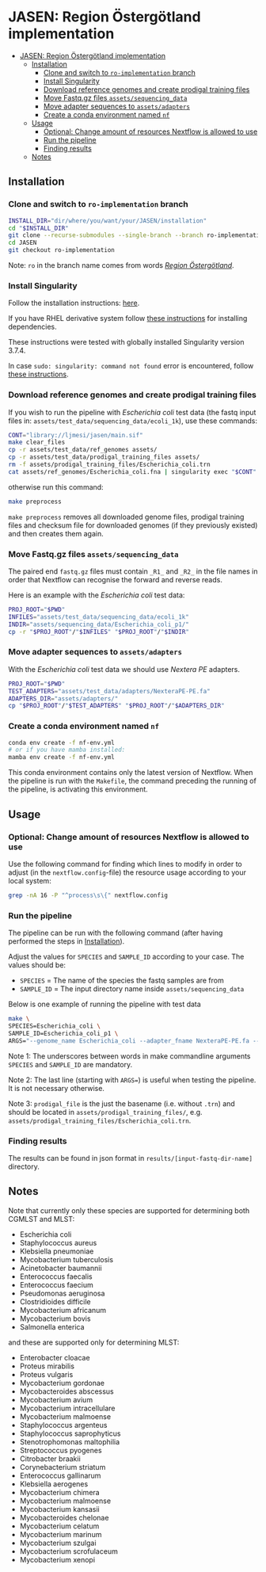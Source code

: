 # JASEN: Region Östergötland implementation

<!-- TOC -->

- [JASEN: Region Östergötland implementation](#jasen-region-östergötland-implementation)
  - [Installation](#installation)
    - [Clone and switch to `ro-implementation` branch](#clone-and-switch-to-ro-implementation-branch)
    - [Install Singularity](#install-singularity)
    - [Download reference genomes and create prodigal training files](#download-reference-genomes-and-create-prodigal-training-files)
    - [Move Fastq.gz files `assets/sequencing_data`](#move-fastqgz-files-assetssequencing_data)
    - [Move adapter sequences to `assets/adapters`](#move-adapter-sequences-to-assetsadapters)
    - [Create a conda environment named `nf`](#create-a-conda-environment-named-nf)
  - [Usage](#usage)
    - [Optional: Change amount of resources Nextflow is allowed to use](#optional-change-amount-of-resources-nextflow-is-allowed-to-use)
    - [Run the pipeline](#run-the-pipeline)
    - [Finding results](#finding-results)
  - [Notes](#notes)

<!-- /TOC -->

## Installation

### Clone and switch to `ro-implementation` branch

```bash
INSTALL_DIR="dir/where/you/want/your/JASEN/installation"
cd "$INSTALL_DIR"
git clone --recurse-submodules --single-branch --branch ro-implementation https://github.com/Genomic-Medicine-Linkoping/JASEN.git
cd JASEN
git checkout ro-implementation
```

Note: `ro` in the branch name comes from words *[Region Östergötland](https://www.regionostergotland.se/)*.

### Install Singularity

Follow the installation instructions: [here](https://sylabs.io/guides/3.8/user-guide/quick_start.html 'Quick installation steps').

If you have RHEL derivative system follow [these instructions](https://sylabs.io/guides/3.0/user-guide/installation.html#install-dependencies 'Installing dependencies with yum/rpm') for installing dependencies.

These instructions were tested with globally installed Singularity version 3.7.4.

In case `sudo: singularity: command not found` error is encountered, follow [these instructions](https://sylabs.io/guides/2.5/user-guide/troubleshooting.html#error-running-singularity-with-sudo 'Error running singularity with sudo').

### Download reference genomes and create prodigal training files

If you wish to run the pipeline with *Escherichia coli* test data (the fastq input files in: `assets/test_data/sequencing_data/ecoli_1k`), use these commands:

```bash
CONT="library://ljmesi/jasen/main.sif"
make clear_files
cp -r assets/test_data/ref_genomes assets/
cp -r assets/test_data/prodigal_training_files assets/
rm -f assets/prodigal_training_files/Escherichia_coli.trn
cat assets/ref_genomes/Escherichia_coli.fna | singularity exec "$CONT" prodigal -p single -t assets/prodigal_training_files/Escherichia_coli.trn
```

otherwise run this command: 

```bash
make preprocess
```

`make preprocess` removes all downloaded genome files, prodigal training files and checksum file for downloaded genomes (if they previously existed) and then creates them again.

### Move Fastq.gz files `assets/sequencing_data`

The paired end `fastq.gz` files must contain `_R1_` and `_R2_` in the file names in order that Nextflow can recognise the forward and reverse reads.

Here is an example with the *Escherichia coli* test data:

```bash
PROJ_ROOT="$PWD"
INFILES="assets/test_data/sequencing_data/ecoli_1k"
INDIR="assets/sequencing_data/Escherichia_coli_p1/"
cp -r "$PROJ_ROOT"/"$INFILES" "$PROJ_ROOT"/"$INDIR"
```

### Move adapter sequences to `assets/adapters`

With the *Escherichia coli* test data we should use *Nextera PE* adapters.

```bash
PROJ_ROOT="$PWD"
TEST_ADAPTERS="assets/test_data/adapters/NexteraPE-PE.fa"
ADAPTERS_DIR="assets/adapters/"
cp "$PROJ_ROOT"/"$TEST_ADAPTERS" "$PROJ_ROOT"/"$ADAPTERS_DIR"
```

### Create a conda environment named `nf`

```bash
conda env create -f nf-env.yml
# or if you have mamba installed:
mamba env create -f nf-env.yml
```

This conda environment contains only the latest version of Nextflow. When the pipeline is run with the `Makefile`, the command preceding the running of the pipeline, is activating this environment.  

## Usage

### Optional: Change amount of resources Nextflow is allowed to use

Use the following command for finding which lines to modify in order to adjust (in the `nextflow.config`-file) the resource usage according to your local system:

```bash
grep -nA 16 -P "^process\s\{" nextflow.config
```

### Run the pipeline

The pipeline can be run with the following command (after having performed the steps in [Installation](#installation)).

Adjust the values for `SPECIES` and `SAMPLE_ID` according to your case. The values should be:

- `SPECIES` = The name of the species the fastq samples are from
- `SAMPLE_ID` = The input directory name inside `assets/sequencing_data`

Below is one example of running the pipeline with test data

```bash
make \
SPECIES=Escherichia_coli \
SAMPLE_ID=Escherichia_coli_p1 \
ARGS="--genome_name Escherichia_coli --adapter_fname NexteraPE-PE.fa --prodigal_file Escherichia_coli"
```

Note 1: The underscores between words in make commandline arguments `SPECIES` and `SAMPLE_ID` are mandatory.

Note 2: The last line (starting with `ARGS=`) is useful when testing the pipeline. It is not necessary otherwise. 

Note 3: `prodigal_file` is the just the basename (i.e. without `.trn`) and should be located in `assets/prodigal_training_files/`, e.g. `assets/prodigal_training_files/Escherichia_coli.trn`.

### Finding results

The results can be found in json format in `results/[input-fastq-dir-name]` directory. 

## Notes

Note that currently only these species are supported for determining both CGMLST and MLST:
- Escherichia coli
- Staphylococcus aureus
- Klebsiella pneumoniae
- Mycobacterium tuberculosis
- Acinetobacter baumannii
- Enterococcus faecalis
- Enterococcus faecium
- Pseudomonas aeruginosa
- Clostridioides difficile
- Mycobacterium africanum
- Mycobacterium bovis
- Salmonella enterica

and these are supported only for determining MLST:
- Enterobacter cloacae
- Proteus mirabilis
- Proteus vulgaris
- Mycobacterium gordonae
- Mycobacteroides abscessus
- Mycobacterium avium
- Mycobacterium intracellulare
- Mycobacterium malmoense
- Staphylococcus argenteus
- Staphylococcus saprophyticus
- Stenotrophomonas maltophilia
- Streptococcus pyogenes
- Citrobacter braakii
- Corynebacterium striatum
- Enterococcus gallinarum
- Klebsiella aerogenes
- Mycobacterium chimera
- Mycobacterium malmoense
- Mycobacterium kansasii
- Mycobacteroides chelonae
- Mycobacterium celatum
- Mycobacterium marinum
- Mycobacterium szulgai
- Mycobacterium scrofulaceum
- Mycobacterium xenopi

